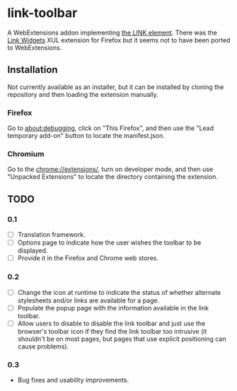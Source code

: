 # link-toolbar
A WebExtensions addon implementing [the LINK element](https://gutfeldt.ch/matthias/translation/LINK/ENaddendum.html). There was the [Link Widgets](https://web.archive.org/web/20181102194011/https://addons.mozilla.org/en-US/firefox/addon/link-widgets/) XUL extension for Firefox but it seems not to have been ported to WebExtensions.

## Installation

Not currently available as an installer, but it can be installed by cloning the repository and then loading the extension manually.

### Firefox

Go to <about:debugging>, click on "This Firefox", and then use the "Lead temporary add-on" button to locate the manifest.json.

### Chromium

Go to the <chrome://extensions/>, turn on developer mode, and then use "Unpacked Extensions" to locate the directory containing the extension.

## TODO

### 0.1

- [ ] Translation framework.
- [ ] Options page to indicate how the user wishes the toolbar to be displayed. 
- [ ] Provide it in the Firefox and Chrome web stores.

### 0.2

- [ ] Change the icon at runtime to indicate the status of whether alternate stylesheets and/or links are available for a page.
- [ ] Populate the popup page with the information available in the link toolbar.
- [ ] Allow users to disable to disable the link toolbar and just use the browser's toolbar icon if they find the link toolbar too intrusive (it shouldn't be on most pages, but pages that use explicit positioning can cause problems).

### 0.3

* Bug fixes and usability improvements.
